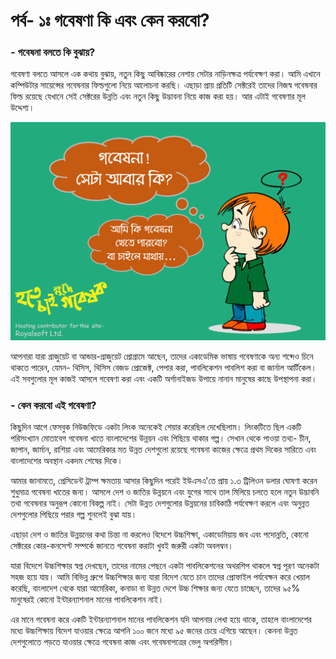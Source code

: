 # পর্ব- ১ঃ গবেষণা কি এবং কেন করবো?

### - গবেষনা বলতে কি বুঝায়?

গবেষণা বলতে আসলে এক কথায় বুঝায়, নতুন কিছু আবিষ্কারের নেশায় সেটার নাড়িনক্ষত্র পর্যবেক্ষণ করা। আমি এখানে কম্পিউটার সায়েন্সের গবেষনার ফিল্ডগুলো নিয়ে আলোচনা করছি। এছাড়া প্রায় প্রতিটি সেক্টরেই তাদের নিজস্ব গবেষনার ফিল্ড রয়েছে যেখানে সেই সেক্টরের উন্নতি এবং নতুন কিছু উদ্ভাবনা নিয়ে কাজ করা হয়। আর এটাই গবেষণার মূল উদ্দেশ্য।

![](.gitbook/assets/slide4.PNG)

আপনারা যারা গ্রাজুয়েট বা আন্ডার-গ্রাজুয়েট প্রোগ্রামে আছেন, তাদের একাডেমিক ভাষায় গবেষণাকে অন্য শব্দেও চিনে থাকতে পারেন, যেমন-  থিসিস, থিসিস বেজড প্রোজেক্ট, পেপার করা, পাবলিকেশন পাবলিশ করা বা জার্নাল আর্টিকেল। এই সবগুলোর মূল কাজই আসলে গবেষণা করা এবং একটি অর্গানাইজড উপায়ে নানান মানুষের কাছে উপস্থাপনা করা। 

### - কেন করবো এই গবেষণা? 

কিছুদিন আগে ফেসবুক নিউজফিডে একটা লিংক অনেকেই শেয়ার করেছিল দেখেছিলাম। লিংকটিতে ছিল একটি পরিসংখ্যান মোতাবেগ গবেষনা খাতে বাংলাদেশের উন্নয়ন এবং পিছিয়ে থাকার গল্প। সেখান থেকে পাওয়া তথ্য- চীন, জাপান, জার্মান, রাশিয়া এবং আমেরিকার মত উন্নত দেশগুলো রয়েছে গবেষনা কাজের ক্ষেত্রে প্রথম দিকের সারিতে এবং বাংলাদেশের অবস্থান একদম শেষের দিকে।

আমার জানামতে, প্রেসিডেন্ট ট্রাম্প ক্ষমতায় আসার কিছুদিন পরেই ইউএসএ'তে প্রায় ১.৩ ট্রিলিওন ডলার ঘোষণা করেন শুধুমাত্র গবেষনা খাতের জন্য। আসলে দেশ ও জাতির উন্নয়নে এবং যুগের সাথে তাল মিলিয়ে চলতে হলে নতুন উদ্ভাবনি তথা গবেষনার অনুরূপ কোনো বিকল্প নাই। সেটা উন্নত দেশগুলোর উন্নয়নের চাবিকাঠি পর্যবেক্ষণ করলে এবং অনুন্নত দেশগুলোর পিছিয়ে পরার গল্প শুনলেই বুঝা যায়।

এছাড়া দেশ ও জাতির উন্নয়নের কথা চিন্তা না করলেও বিদেশে উচ্চশিক্ষা, একাডেমিয়ায় জব এবং পদোন্নতি, কোনো সেক্টরের কোর-কনসেপ্ট সম্পর্কে জানতে গবেষনা করাটা খুবই জরুরী একটা অবলম্বন। 

যারা বিদেশে উচ্চশিক্ষার স্বপ্ন দেখছেন, তাদের নামের পেছনে একটা পাবলিকেশনের অথরশিপ থাকলে স্বপ্ন পূরণ অনেকটা সহজ হয়ে যায়। আমি বিভিন্ন গ্রুপে উচ্চশিক্ষার জন্য যারা বিদেশ যেতে চান তাদের প্রোফাইল পর্যবেক্ষন করে খেয়াল করেছি, বাংলাদেশ থেকে যারা আমেরিকা, কনাডা বা উন্নত দেশে উচ্চ শিক্ষার জন্য যেতে চাচ্ছেন, তাদের ৯৫% মানুষেরই কোনো ইন্টারন্যাশনাল মানের পাবলিকেশন নাই। 

এর মানে গবেষনা করে একটি ইন্টারন্যাশনাল মানের পাবলিকেশন যদি আপনার লেখা হয়ে থাকে, তাহলে বাংলাদেশের মধ্যে উচ্চশিক্ষায় বিদেশ যাওয়ার ক্ষেত্রে আপনি ১০০ জনে মধ্যে ৯৫ জনের চেয়ে এগিয়ে আছেন। কেননা উন্নত দেশগুলোতে পড়তে যাওয়ার ক্ষেত্রে গবেষনা কাজ এবং গবেষনাপত্রের ভেলু অপরিসীম। 

